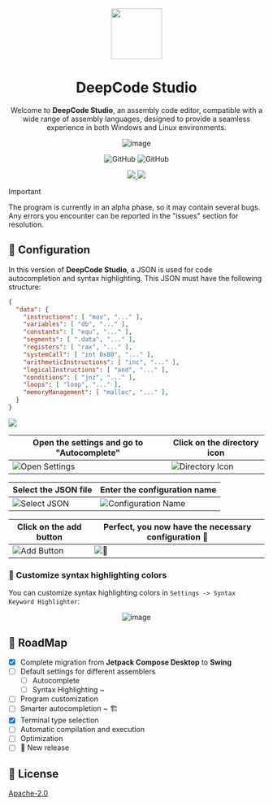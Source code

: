 <div align="center">

<img src="https://github.com/Daniel0110000/DeepCodeStudio/blob/master/ic_launcher.png" width="100px"/>  


# **DeepCode Studio**

Welcome to **DeepCode Studio**, an assembly code editor, compatible with a wide range of assembly languages, designed to provide a seamless experience in both Windows and Linux environments.

![image](https://github.com/user-attachments/assets/7cf1536a-cf39-47ce-8644-8df1ae365059)

![GitHub](https://img.shields.io/github/license/daniel0110000/deepcodestudio?style=for-the-badge&labelColor=282C34&color=1F6FEB) ![GitHub](https://img.shields.io/github/v/release/daniel0110000/deepcodestudio?style=for-the-badge&labelColor=282C34&color=1F6FEB)

<a href="https://github.com/Daniel0110000/DeepCodeStudio/releases/tag/v1.0.0-alpha.2">
  <img src="https://img.shields.io/badge/Linux-282C34?style=for-the-badge&logo=linux&logoColor=white"/>
</a>

<a href="https://github.com/Daniel0110000/DeepCodeStudio/releases/tag/v1.0.0-alpha.2">
  <img src="https://img.shields.io/badge/Windows-282C34?style=for-the-badge&logo=window&logoColor=white"/>
</a>

</div>

> [!IMPORTANT]
> The program is currently in an alpha phase, so it may contain several bugs. Any errors you encounter can be reported in the "issues" section for resolution.

## 🧩 Configuration
In this version of **DeepCode Studio**, a JSON is used for code autocompletion and syntax highlighting. This JSON must have the following structure:

```json
{
  "data": {
    "instructions": [ "mov", "..." ],
    "variables": [ "db", "..." ],
    "constants": [ "equ", "..." ],
    "segments": [ ".data", "..." ],
    "registers": [ "rax", "..." ],
    "systemCall": [ "int 0x80", "..." ],
    "arithmeticInstructions": [ "inc", "..." ],
    "logicalInstructions": [ "and", "..." ],
    "conditions": [ "jnz", "..." ],
    "loops": [ "loop", "..." ],
    "memoryManagement": [ "malloc", "..." ],
  }
}
```

<a href="https://github.com/Daniel0110000/DeepCodeStudio/blob/master/src/main/resources/extras/asm_config.json"/>
  <img src="https://img.shields.io/badge/Download%20Example-1F6FEB?style=for-the-badge&logo=google-cloud&logoColor=white"/>
<a/>

<div align="center">

| Open the settings and go to "Autocomplete"              | Click on the directory icon               |
| ---------------------- | ---------------------- |
| ![Open Settings](https://github.com/user-attachments/assets/86dec1aa-047e-4e99-82f9-c1576e940604) | ![Directory Icon](https://github.com/user-attachments/assets/c9bd0a65-3e9a-49b0-b3bf-3118743aa8f3)|

| Select the JSON file               | Enter the configuration name               |
| ---------------------- | ---------------------- |
| ![Select JSON](https://github.com/user-attachments/assets/ef00fcbd-6264-434e-9323-95ae19b26941) | ![Configuration Name](https://github.com/user-attachments/assets/1de4c480-73b6-4420-8402-a4085c3d87e1) |

| Click on the add button               | Perfect, you now have the necessary configuration 🥳               |
| ---------------------- | ---------------------- |
| ![Add Button](https://github.com/user-attachments/assets/e37fe196-93c1-411e-a703-9f2e0d38708b) | ![🥳](https://github.com/user-attachments/assets/c0f375ba-b5d1-4a97-a5e3-c9778eeb175d) |
  
</div>

### 🎨 Customize syntax highlighting colors

You can customize syntax highlighting colors in `Settings -> Syntax Keyword Highlighter`:

<div align="center">
  
  ![image](https://github.com/user-attachments/assets/7780619f-cbb8-42a4-bd7b-14a89cb0f542)
  
</div>

## 🚧 RoadMap
- [x] Complete migration from **Jetpack Compose Desktop** to **Swing**
- [ ] Default settings for different assemblers
    - [ ] Autocomplete
    - [ ] Syntax Highlighting ~
- [ ] Program customization
- [ ] Smarter autocompletion ~ 🏗️
- [x] Terminal type selection
- [ ] Automatic compilation and execution
- [ ] Optimization
- [ ] 🚀 New release

## 📜 License
[Apache-2.0](/LICENSE)
